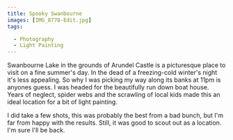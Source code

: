 ```yaml
---
title: Spooky Swanbourne
images: [IMG_8778-Edit.jpg]
tags:

  - Photography
  - Light Painting
---
```

Swanbourne Lake in the grounds of Arundel Castle is a picturesque place to visit on a fine summer's day. In the dead of a freezing-cold winter's night it's less appealing. So why I was picking my way along its banks at 11pm is anyones guess. I was headed for the beautifully run down boat house. Years of neglect, spider webs and the scrawling of local kids made this an ideal location for a bit of light painting.

I did take a few shots, this was probably the best from a bad bunch, but I'm far from happy with the results. Still, it was good to scout out as a location. I'm sure I'll be back. 